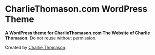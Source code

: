 CharlieThomason.com WordPress Theme
===================================

__A WordPress theme for CharlieThomason.com The Website of Charlie Thomason.__
Do not reuse without permission.

Created by [Charlie Thomason](http://twitter.com/charliethomason).